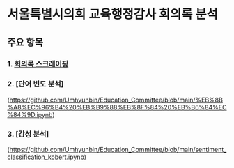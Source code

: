 # 서울특별시의회 교육행정감사 회의록 분석

## 주요 항목
### 1. [회의록 스크레이핑](https://github.com/Umhyunbin/Education_Committee/blob/6227bd1f4a70904236427f5f6b57249054414eab/%ED%9A%8C%EC%9D%98%EB%A1%9D_%EC%8A%A4%ED%81%AC%EB%A0%88%EC%9D%B4%ED%95%91.ipynb)
### 2. [단어 빈도 분석]
(https://github.com/Umhyunbin/Education_Committee/blob/main/%EB%8B%A8%EC%96%B4%20%EB%B9%88%EB%8F%84%20%EB%B6%84%EC%84%9D.ipynb)
### 3. [감성 분석]
(https://github.com/Umhyunbin/Education_Committee/blob/main/sentiment_classification_kobert.ipynb)
